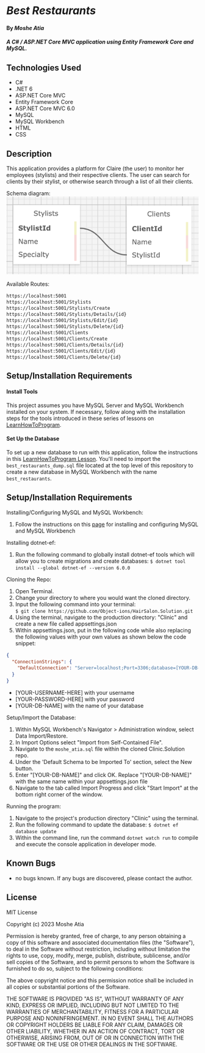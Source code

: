 # _Best Restaurants_

#### By _Moshe Atia_

#### _A C# / ASP.NET Core MVC application using Entity Framework Core and MySQL._

## Technologies Used

- C#
- .NET 6
- ASP.NET Core MVC
- Entity Framework Core
- ASP.NET Core MVC 6.0
- MySQL
- MySQL Workbench
- HTML
- CSS

## Description

This application provides a platform for Claire (the user) to monitor her employees (stylists) and their respective clients. The user can search for clients by their stylist, or otherwise search through a list of all their clients.

Schema diagram:
<img src="https://github.com/Object-ions/HairSalon.Solution/blob/main/HairSalon/wwwroot/img/Schema.png" />

Available Routes:

```
https://localhost:5001
https://localhost:5001/Stylists
https://localhost:5001/Stylists/Create
https://localhost:5001/Stylists/Details/{id}
https://localhost:5001/Stylists/Edit/{id}
https://localhost:5001/Stylists/Delete/{id}
https://localhost:5001/Clients
https://localhost:5001/Clients/Create
https://localhost:5001/Clients/Details/{id}
https://localhost:5001/Clients/Edit/{id}
https://localhost:5001/Clients/Delete/{id}

```

## Setup/Installation Requirements

#### Install Tools

This project assumes you have MySQL Server and MySQL Workbench installed on your system. If necessary, follow along with the installation steps for the tools introduced in these series of lessons on [LearnHowToProgram](https://www.learnhowtoprogram.com/c-and-net/getting-started-with-c).

#### Set Up the Database

To set up a new database to run with this application, follow the instructions in this [LearnHowToProgram Lesson](https://www.learnhowtoprogram.com/c-and-net/database-basics/creating-a-test-database-exporting-and-importing-databases-with-mysql-workbench). You'll need to import the `best_restaurants_dump.sql` file located at the top level of this repository to create a new database in MySQL Workbench with the name `best_restaurants`.

## Setup/Installation Requirements

Installing/Configuring MySQL and MySQL Workbench:

1. Follow the instructions on this <a href="https://old.learnhowtoprogram.com/c-and-net/getting-started-with-c/installing-and-configuring-mysql">page</a> for installing and configuring MySQL and MySQL Workbench

Installing dotnet-ef:

1. Run the following command to globally install dotnet-ef tools which will allow you to create migrations and create databases:
   `$ dotnet tool install --global dotnet-ef --version 6.0.0`

Cloning the Repo:

1. Open Terminal.
2. Change your directory to where you would want the cloned directory.
3. Input the following command into your terminal:  
   `$ git clone https://github.com/Object-ions/HairSalon.Solution.git`
4. Using the terminal, navigate to the production directory: "Clinic" and create a new file called appsettings.json
5. Within appsettings.json, put in the following code while also replacing the following values with your own values as shown below the code snippet:

```json
{
  "ConnectionStrings": {
    "DefaultConnection": "Server=localhost;Port=3306;database=[YOUR-DB-NAME];uid=[YOUR-USERNAME-HERE];pwd=[YOUR-PASSWORD-HERE];"
  }
}
```

- [YOUR-USERNAME-HERE] with your username
- [YOUR-PASSWORD-HERE] with your password
- [YOUR-DB-NAME] with the name of your database

Setup/Import the Database:

1. Within MySQL Workbench's Navigator > Administration window, select Data Import/Restore.
2. In Import Options select "Import from Self-Contained File".
3. Navigate to the `moshe_atia.sql` file within the cloned Clinic.Solution repo.
4. Under the 'Default Schema to be Imported To' section, select the New button.
5. Enter "[YOUR-DB-NAME]" and click OK. Replace "[YOUR-DB-NAME]" with the same name within your appsettings.json file
6. Navigate to the tab called Import Progress and click "Start Import" at the bottom right corner of the window.

Running the program:

1. Navigate to the project's production directory "Clinic" using the terminal.
2. Run the following command to update the database:
   `$ dotnet ef database update`
3. Within the command line, run the command `dotnet watch run` to compile and execute the console application in developer mode.

## Known Bugs

- no bugs known. If any bugs are discovered, please contact the author.

## License

MIT License

Copyright (c) 2023 Moshe Atia

Permission is hereby granted, free of charge, to any person obtaining a copy of this software and associated documentation files (the "Software"), to deal in the Software without restriction, including without limitation the rights to use, copy, modify, merge, publish, distribute, sublicense, and/or sell copies of the Software, and to permit persons to whom the Software is furnished to do so, subject to the following conditions:

The above copyright notice and this permission notice shall be included in all copies or substantial portions of the Software.

THE SOFTWARE IS PROVIDED "AS IS", WITHOUT WARRANTY OF ANY KIND, EXPRESS OR IMPLIED, INCLUDING BUT NOT LIMITED TO THE WARRANTIES OF MERCHANTABILITY, FITNESS FOR A PARTICULAR PURPOSE AND NONINFRINGEMENT. IN NO EVENT SHALL THE AUTHORS OR COPYRIGHT HOLDERS BE LIABLE FOR ANY CLAIM, DAMAGES OR OTHER LIABILITY, WHETHER IN AN ACTION OF CONTRACT, TORT OR OTHERWISE, ARISING FROM, OUT OF OR IN CONNECTION WITH THE SOFTWARE OR THE USE OR OTHER DEALINGS IN THE SOFTWARE.
